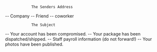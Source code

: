 				The Senders Address
-- Company
-- Friend
-- coworker

				The Subject
-- Your account has been compromised.
-- Your package has been dispatched/shipped.
-- Staff payroll information (do not forward!)
-- Your photos have been published.